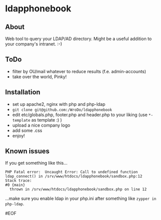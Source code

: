 # ldapphonebook
## About
Web tool to query your LDAP/AD directory. Might be a useful addition to your company's intranet. :-)

## ToDo
- filter by OU/mail whatever to reduce results (f.e. admin-accounts)
- take over the world, Pinky!

## Installation
- set up apache2, nginx with php and php-ldap
- ```git clone git@github.com:/WroDo/ldapphonebook```
- edit etc/globals.php, footer.php and header.php to your liking (use ```*-template``` as template :) )
- upload a nice company logo
- add some .css
- enjoy!


## Known issues
If you get something like this...
````
PHP Fatal error:  Uncaught Error: Call to undefined function ldap_connect() in /srv/www/htdocs/ldapphonebook/sandbox.php:12
Stack trace:
#0 {main}
  thrown in /srv/www/htdocs/ldapphonebook/sandbox.php on line 12
````
...make sure you enable ldap in your php.ini after something like ```zypper in php-ldap```.

#EOF
